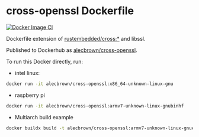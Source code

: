 # cross-openssl Dockerfile

[![Docker Image CI](https://github.com/a1ecbr0wn/cross-openssl/actions/workflows/docker-image-main.yaml/badge.svg)](https://github.com/a1ecbr0wn/cross-openssl/actions/workflows/docker-image-main.yaml)

Dockerfile extension  of [rustembedded/cross:*](https://github.com/cross-rs/cross/tree/main/docker) and libssl.

Published to Dockerhub as [alecbrown/cross-openssl](https://hub.docker.com/repository/docker/alecbrown/cross-openssl).

To run this Docker directly, run:

- intel linux:

``` bash
docker run -it alecbrown/cross-openssl:x86_64-unknown-linux-gnu
```

- raspberry pi

``` bash
docker run -it alecbrown/cross-openssl:armv7-unknown-linux-gnubinhf
```

- Multiarch build example

``` bash
docker buildx build -t alecbrown/cross-openssl:armv7-unknown-linux-gnueabihf -f Dockerfile.armv7-unknown-linux-gnubinhf --platform linux/arm64/v8,linux/arm/v7,linux/amd64 --push .
```
